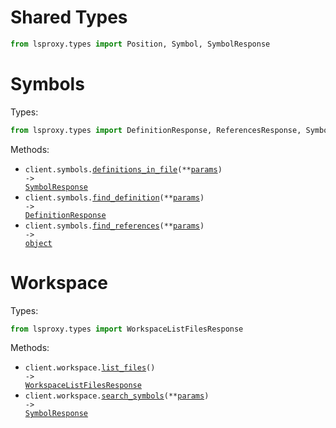 # Shared Types

```python
from lsproxy.types import Position, Symbol, SymbolResponse
```

# Symbols

Types:

```python
from lsproxy.types import DefinitionResponse, ReferencesResponse, SymbolFindReferencesResponse
```

Methods:

- <code title="get /file-symbols">client.symbols.<a href="./src/lsproxy/resources/symbols.py">definitions_in_file</a>(\*\*<a href="src/lsproxy/types/symbol_definitions_in_file_params.py">params</a>) -> <a href="./src/lsproxy/types/shared/symbol_response.py">SymbolResponse</a></code>
- <code title="post /definition">client.symbols.<a href="./src/lsproxy/resources/symbols.py">find_definition</a>(\*\*<a href="src/lsproxy/types/symbol_find_definition_params.py">params</a>) -> <a href="./src/lsproxy/types/definition_response.py">DefinitionResponse</a></code>
- <code title="post /references">client.symbols.<a href="./src/lsproxy/resources/symbols.py">find_references</a>(\*\*<a href="src/lsproxy/types/symbol_find_references_params.py">params</a>) -> <a href="./src/lsproxy/types/symbol_find_references_response.py">object</a></code>

# Workspace

Types:

```python
from lsproxy.types import WorkspaceListFilesResponse
```

Methods:

- <code title="get /workspace-files">client.workspace.<a href="./src/lsproxy/resources/workspace.py">list_files</a>() -> <a href="./src/lsproxy/types/workspace_list_files_response.py">WorkspaceListFilesResponse</a></code>
- <code title="get /workspace-symbols">client.workspace.<a href="./src/lsproxy/resources/workspace.py">search_symbols</a>(\*\*<a href="src/lsproxy/types/workspace_search_symbols_params.py">params</a>) -> <a href="./src/lsproxy/types/shared/symbol_response.py">SymbolResponse</a></code>
